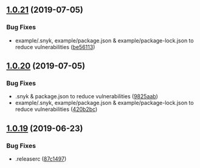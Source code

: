 ## [1.0.21](https://github.com/JimmyBeldone/gatsby-plugin-stylus-resources/compare/v1.0.20...v1.0.21) (2019-07-05)


### Bug Fixes

* example/.snyk, example/package.json & example/package-lock.json to reduce vulnerabilities ([be56113](https://github.com/JimmyBeldone/gatsby-plugin-stylus-resources/commit/be56113))

## [1.0.20](https://github.com/JimmyBeldone/gatsby-plugin-stylus-resources/compare/v1.0.19...v1.0.20) (2019-07-05)


### Bug Fixes

* .snyk & package.json to reduce vulnerabilities ([9825aab](https://github.com/JimmyBeldone/gatsby-plugin-stylus-resources/commit/9825aab))
* example/.snyk, example/package.json & example/package-lock.json to reduce vulnerabilities ([420b2bc](https://github.com/JimmyBeldone/gatsby-plugin-stylus-resources/commit/420b2bc))

## [1.0.19](https://github.com/JimmyBeldone/gatsby-plugin-stylus-resources/compare/v1.0.18...v1.0.19) (2019-06-23)


### Bug Fixes

* .releaserc ([87c1497](https://github.com/JimmyBeldone/gatsby-plugin-stylus-resources/commit/87c1497))
